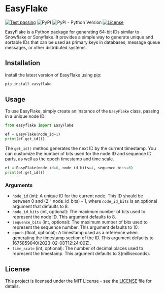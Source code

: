 # EasyFlake

[![Test passing](https://github.com/tsuperis/easyflake/actions/workflows/tests.yml/badge.svg)](https://github.com/tsuperis/easyflake/actions/workflows/tests.yml)
![PyPI](https://img.shields.io/pypi/v/easyflake)
![PyPI - Python Version](https://img.shields.io/pypi/pyversions/easyflake)
[![License](https://img.shields.io/github/license/tsuperis/easyflake)](LICENSE)

EasyFlake is a Python package for generating 64-bit IDs similar to Snowflake or Sonyflake. It provides a simple way to generate unique and sortable IDs that can be used as primary keys in databases, message queue messages, or other distributed systems.

## Installation

Install the latest version of EasyFlake using pip:

```bash
pip install easyflake
```

## Usage

To use EasyFlake, simply create an instance of the `EasyFlake` class, passing in a unique node ID:

```python
from easyflake import EasyFlake

ef = EasyFlake(node_id=1)
print(ef.get_id())
```

The `get_id()` method generates the next ID by the current timestamp. You can customize the number of bits used for the node ID and sequence ID parts, as well as the epoch timestamp and time scale.

```python
ef = EasyFlake(node_id=0, node_id_bits=4, sequence_bits=6)
print(ef.get_id())
```

### Arguments

* `node_id` (int): A unique ID for the current node. This ID should be between 0 and (2 ^ node_id_bits) - 1, where `node_id_bits` is an optional argument that defaults to 8.
* `node_id_bits` (int, optional): The maximum number of bits used to represent the node ID. This argument defaults to 8.
* `sequence_bits` (int, optional): The maximum number of bits used to represent the sequence number. This argument defaults to 10.
* `epoch` (float, optional): A timestamp used as a reference when generating the timestamp section of the ID. This argument defaults to 1675859040(2023-02-08T12:24:00Z).
* `time_scale` (int, optional): The number of decimal places used to represent the timestamp. This argument defaults to 3(milliseconds).

## License

This project is licensed under the MIT License - see the [LICENSE](LICENSE) file for details.
